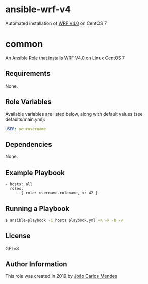 # ansible-wrf-v4
Automated installation of [WRF V4.0](http://www2.mmm.ucar.edu/wrf/OnLineTutorial/compilation_tutorial.php) on CentOS 7

common
=========

An Ansible Role that installs WRF V4.0 on Linux CentOS 7

Requirements
------------

None.

Role Variables
--------------

Available variables are listed below, along with default values (see defaults/main.yml):

```yaml
USER: yourusername
```

Dependencies
------------

None.

Example Playbook
----------------

    - hosts: all
      roles:
         - { role: username.rolename, x: 42 }


Running a Playbook
------------------

```sh
$ ansible-playbook -i hosts playbook.yml -K -k -b -v
```

License
-------

GPLv3

Author Information
------------------

This role was created in 2019 by [João Carlos Mendes](https://br.linkedin.com/in/jcarlosmendesti)
